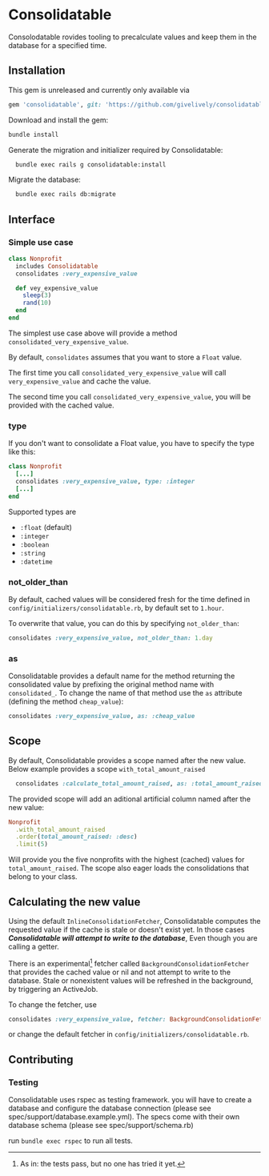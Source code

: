 # Consolidatable

Consolodatable rovides tooling to precalculate values and keep them in the database for a specified time.

## Installation
This gem is unreleased and currently only available via
```ruby
gem 'consolidatable', git: 'https://github.com/givelively/consolidatable.git'
```

Download and install the gem:
```sh
bundle install
```

Generate the migration and initializer required by Consolidatable:
```sh
  bundle exec rails g consolidatable:install
```

Migrate the database:
```sh
  bundle exec rails db:migrate
```

## Interface

### Simple use case
```ruby
class Nonprofit
  includes Consolidatable
  consolidates :very_expensive_value

  def vey_expensive_value
    sleep(3)
    rand(10)
  end
end
```

The simplest use case above will provide a method `consolidated_very_expensive_value`.

By default, `consolidates` assumes that you want to store a `Float` value.

The first time you call `consolidated_very_expensive_value` will call `very_expensive_value` and cache the value.

The second time you call `consolidated_very_expensive_value`, you will be provided with the cached value.

### type
If you don't want to consolidate a Float value, you have to specify the type like this:
```ruby
class Nonprofit
  [...]
  consolidates :very_expensive_value, type: :integer
  [...]
end
```
Supported types are
- `:float` (default)
- `:integer`
- `:boolean`
- `:string`
- `:datetime`

### not_older_than

By default, cached values will be considered fresh for the time defined in `config/initializers/consolidatable.rb`, by default set to `1.hour`.

To overwrite that value, you can do this by specifying `not_older_than`:
```ruby
consolidates :very_expensive_value, not_older_than: 1.day
```

### as

Consolidatable provides a default name for the method returning the consolidated value by prefixing the original method name with `consolidated_`.
To change the name of that method use the `as` attribute (defining the method `cheap_value`):
```ruby
consolidates :very_expensive_value, as: :cheap_value
```

## Scope
By default, Consolidatable provides a scope named after the new value. Below example provides a scope `with_total_amount_raised`
```ruby
  consolidates :calculate_total_amount_raised, as: :total_amount_raised
```
The provided scope will add an aditional artificial column named after the new value:
```ruby
Nonprofit
  .with_total_amount_raised
  .order(total_amount_raised: :desc)
  .limit(5)
```
Will provide you the five nonprofits with the highest (cached) values for `total_amount_raised`.
The scope also eager loads the consolidations that belong to your class.

## Calculating the new value
Using the default `InlineConsolidationFetcher`, Consolidatable computes the requested value if the cache is stale or doesn't exist yet. In those cases **_Consolidatable will attempt to write to the database_**, Even though you are calling a getter.

There is an experimental[^experimental] fetcher called `BackgroundConsolidationFetcher` that provides the cached value or nil and not attempt to write to the database. Stale or nonexistent values will be refreshed in the background, by triggering an ActiveJob.

To change the fetcher, use
```ruby
consolidates :very_expensive_value, fetcher: BackgroundConsolidationFetcher
```
or change the default fetcher in `config/initializers/consolidatable.rb`.

[^experimental]: As in: the tests pass, but no one has tried it yet.

## Contributing

### Testing

Consolidatable uses rspec as testing framework.
you will have to create a database and configure the database connection (please see
spec/support/database.example.yml). The specs come with their own database schema (please see
spec/support/schema.rb)

run `bundle exec rspec` to run all tests.
